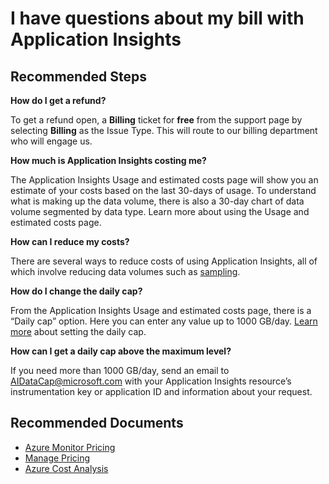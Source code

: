 <properties 
    pageTitle="I have questions about my bill with Application Insights"
    description="General troubleshooting guide for Billing"
    service="microsoft.insights"
    resource="components"
    authors="debugthings"
    ms.author="jamdavi"
    articleId="insights-billing"
    displayOrder="98"
    selfHelpType="generic"
    cloudEnvironments="public"
    productPesIds="15693" 
    supportTopicIds="32602214, 32632982, 32632983"
 />
 
# I have questions about my bill with Application Insights

## **Recommended Steps**

**How do I get a refund?**<br>

To get a refund open, a **Billing** ticket for **free** from the support page by selecting **Billing** as the Issue Type. This will route to our billing department who will engage us. 

**How much is Application Insights costing me?**

The Application Insights Usage and estimated costs page will show you an estimate of your costs based on the last 30-days of usage. To understand what is making up the data volume, there is also a 30-day chart of data volume segmented by data type. Learn more about using the Usage and estimated costs page.<br>

**How can I reduce my costs?**<br>

There are several ways to reduce costs of using Application Insights, all of which involve reducing data volumes such as [sampling](https://docs.microsoft.com/azure/azure-monitor/app/sampling).

**How do I change the daily cap?**<br>

From the Application Insights Usage and estimated costs page, there is a “Daily cap” option. Here you can enter any value up to 1000 GB/day. [Learn more](https://go.microsoft.com/fwlink/?linkid=832795) about setting the daily cap.<br>

**How can I get a daily cap above the maximum level?**<br>

If you need more than 1000 GB/day, send an email to AIDataCap@microsoft.com with your Application Insights resource’s instrumentation key or application ID and information about your request. <br>


## **Recommended Documents**

* [Azure Monitor Pricing](https://azure.microsoft.com/pricing/details/monitor/)
* [Manage Pricing](https://docs.microsoft.com/azure/azure-monitor/app/pricing)
* [Azure Cost Analysis](https://docs.microsoft.com/azure/cost-management/quick-acm-cost-analysis)
